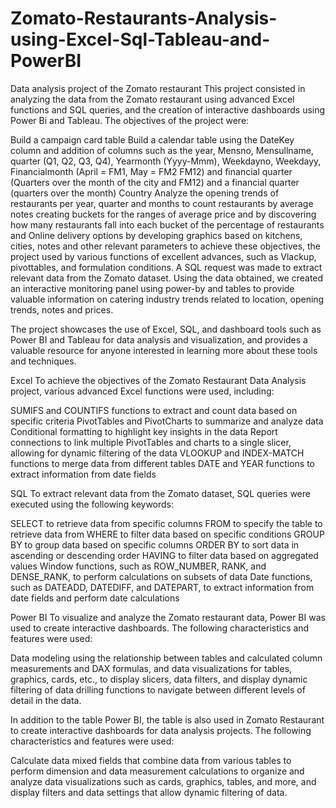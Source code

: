 # Zomato-Restaurants-Analysis-using-Excel-Sql-Tableau-and-PowerBI
Data analysis project of the Zomato restaurant This project consisted in analyzing the data from the Zomato restaurant using advanced Excel functions and SQL queries, and the creation of interactive dashboards using Power Bi and Tableau. The objectives of the project were:

Build a campaign card table Build a calendar table using the DateKey column and addition of columns such as the year, Mensno, Mensullname, quarter (Q1, Q2, Q3, Q4), Yearmonth (Yyyy-Mmm), Weekdayno, Weekdayy, Financialmonth (April = FM1, May = FM2 FM12) and financial quarter (Quarters over the month of the city and FM12) and a financial quarter (quarters over the month) Country Analyze the opening trends of restaurants per year, quarter and months to count restaurants by average notes creating buckets for the ranges of average price and by discovering how many restaurants fall into each bucket of the percentage of restaurants and Online delivery options by developing graphics based on kitchens, cities, notes and other relevant parameters to achieve these objectives, the project used by various functions of excellent advances, such as Vlackup, pivottables, and formulation conditions. A SQL request was made to extract relevant data from the Zomato dataset. Using the data obtained, we created an interactive monitoring panel using power-by and tables to provide valuable information on catering industry trends related to location, opening trends, notes and prices.

The project showcases the use of Excel, SQL, and dashboard tools such as Power BI and Tableau for data analysis and visualization, and provides a valuable resource for anyone interested in learning more about these tools and techniques.

Excel To achieve the objectives of the Zomato Restaurant Data Analysis project, various advanced Excel functions were used, including:

SUMIFS and COUNTIFS functions to extract and count data based on specific criteria PivotTables and PivotCharts to summarize and analyze data Conditional formatting to highlight key insights in the data Report connections to link multiple PivotTables and charts to a single slicer, allowing for dynamic filtering of the data VLOOKUP and INDEX-MATCH functions to merge data from different tables DATE and YEAR functions to extract information from date fields

SQL To extract relevant data from the Zomato dataset, SQL queries were executed using the following keywords:

SELECT to retrieve data from specific columns FROM to specify the table to retrieve data from WHERE to filter data based on specific conditions GROUP BY to group data based on specific columns ORDER BY to sort data in ascending or descending order HAVING to filter data based on aggregated values Window functions, such as ROW_NUMBER, RANK, and DENSE_RANK, to perform calculations on subsets of data Date functions, such as DATEADD, DATEDIFF, and DATEPART, to extract information from date fields and perform date calculations

Power BI To visualize and analyze the Zomato restaurant data, Power BI was used to create interactive dashboards. The following characteristics and features were used:

Data modeling using the relationship between tables and calculated column measurements and DAX formulas, and data visualizations for tables, graphics, cards, etc., to display slicers, data filters, and display dynamic filtering of data drilling functions to navigate between different levels of detail in the data.

In addition to the table Power BI, the table is also used in Zomato Restaurant to create interactive dashboards for data analysis projects. The following characteristics and features were used:

Calculate data mixed fields that combine data from various tables to perform dimension and data measurement calculations to organize and analyze data visualizations such as cards, graphics, tables, and more, and display filters and data settings that allow dynamic filtering of data.
